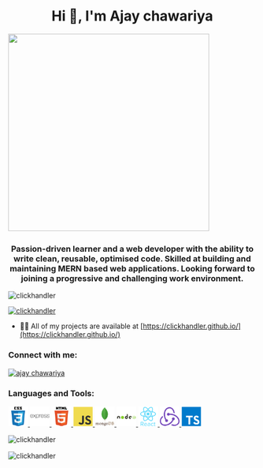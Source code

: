 <h1 align="center">Hi 👋, I'm Ajay chawariya</h1>

<div align="centre">
  <img src="https://media.giphy.com/media/dWesBcTLavkZuG35MI/giphy.gif" width="90%" height="400"/>
</div>
<h3 align="center">Passion-driven learner and a web developer with the ability to write clean, reusable, optimised code. Skilled at building and maintaining MERN based web applications. Looking forward to joining a progressive and challenging work environment.</h3>

<p align="left"> <img src="https://komarev.com/ghpvc/?username=clickhandler&label=Profile%20views&color=0e75b6&style=flat" alt="clickhandler" /> </p>

<p align="left"> <a href="https://github.com/ryo-ma/github-profile-trophy"><img src="https://github-profile-trophy.vercel.app/?username=clickhandler" alt="clickhandler" /></a> </p>

- 👨‍💻 All of my projects are available at [https://clickhandler.github.io/](https://clickhandler.github.io/)

<h3 align="left">Connect with me:</h3>
<p align="left">
<a href="https://linkedin.com/in/ajay chawariya" target="blank"><img align="center" src="https://raw.githubusercontent.com/rahuldkjain/github-profile-readme-generator/master/src/images/icons/Social/linked-in-alt.svg" alt="ajay chawariya" height="30" width="40" /></a>
</p>

<h3 align="left">Languages and Tools:</h3>
<p align="left"> <a href="https://www.w3schools.com/css/" target="_blank" rel="noreferrer"> <img src="https://raw.githubusercontent.com/devicons/devicon/master/icons/css3/css3-original-wordmark.svg" alt="css3" width="40" height="40"/> </a> <a href="https://expressjs.com" target="_blank" rel="noreferrer"> <img src="https://raw.githubusercontent.com/devicons/devicon/master/icons/express/express-original-wordmark.svg" alt="express" width="40" height="40"/> </a> <a href="https://www.w3.org/html/" target="_blank" rel="noreferrer"> <img src="https://raw.githubusercontent.com/devicons/devicon/master/icons/html5/html5-original-wordmark.svg" alt="html5" width="40" height="40"/> </a> <a href="https://developer.mozilla.org/en-US/docs/Web/JavaScript" target="_blank" rel="noreferrer"> <img src="https://raw.githubusercontent.com/devicons/devicon/master/icons/javascript/javascript-original.svg" alt="javascript" width="40" height="40"/> </a> <a href="https://www.mongodb.com/" target="_blank" rel="noreferrer"> <img src="https://raw.githubusercontent.com/devicons/devicon/master/icons/mongodb/mongodb-original-wordmark.svg" alt="mongodb" width="40" height="40"/> </a> <a href="https://nodejs.org" target="_blank" rel="noreferrer"> <img src="https://raw.githubusercontent.com/devicons/devicon/master/icons/nodejs/nodejs-original-wordmark.svg" alt="nodejs" width="40" height="40"/> </a> <a href="https://reactjs.org/" target="_blank" rel="noreferrer"> <img src="https://raw.githubusercontent.com/devicons/devicon/master/icons/react/react-original-wordmark.svg" alt="react" width="40" height="40"/> </a> <a href="https://redux.js.org" target="_blank" rel="noreferrer"> <img src="https://raw.githubusercontent.com/devicons/devicon/master/icons/redux/redux-original.svg" alt="redux" width="40" height="40"/> </a> <a href="https://www.typescriptlang.org/" target="_blank" rel="noreferrer"> <img src="https://raw.githubusercontent.com/devicons/devicon/master/icons/typescript/typescript-original.svg" alt="typescript" width="40" height="40"/> </a> </p>

<p><img align="center" src="https://github-readme-stats.vercel.app/api/top-langs?username=clickhandler&show_icons=true&locale=en&layout=compact" alt="clickhandler" /></p>

<p><img align="center" src="https://github-readme-streak-stats.herokuapp.com/?user=clickhandler&" alt="clickhandler" /></p>
